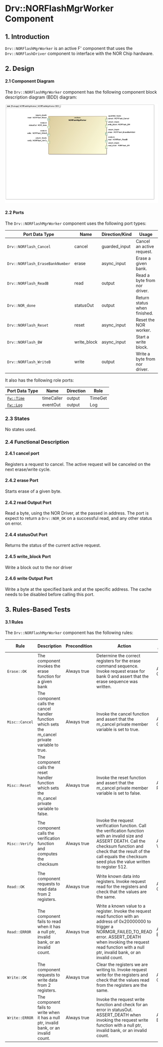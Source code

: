 Drv::NORFlashMgrWorker Component
===

## 1. Introduction

`Drv::NORFlashMgrWorker` is an active F' component that uses the `Drv::NORFlashDriver` component to interface with the NOR Chip hardware.

## 2. Design

#### 2.1 Component Diagram

The `Drv::NORFlashMgrWorker` component has the following component block description
diagram (BDD) diagram:

![`Drv::NORFlashMgrWorker` Diagram](img/NORFlashMgrWorkerBDD.jpg "Drv::NORFlashMgrWorker")

#### 2.2 Ports

The `Drv::NORFlashMgrWorker` component uses the following port types:

Port Data Type                     | Name          | Direction/Kind | Usage  
------------------------------------|---------------|---------------|------
`Drv::NORFlash_Cancel`          | cancel      | guarded_input | Cancel an active request.
`Drv::NORFlash_EraseBankNumber` | erase       | async_input   | Erase a given bank.
`Drv::NORFlash_ReadB`           | read        | output        | Read a byte from nor driver.
`Drv::NOR_done`                 | statusOut   | output        | Return status when finished.
`Drv::NORFlash_Reset`           | reset       | async_input   | Reset the NOR worker.
`Drv::NORFlash_BW`              | write_block | async_input   | Start a write block.
`Drv::NORFlash_WriteB`          | write       | output        | Write a byte from nor driver.



It also has the following role ports:

| Port Data Type                                      | Name           | Direction | Role            |
|-----------------------------------------------------|----------------|-----------|-----------------|
| [`Fw::Time`](../../../../Fw/Time/docs/sdd.md)       | timeCaller     | output    | TimeGet         |
| [`Fw::Log`](../../../../Fw/Log/docs/sdd.md)         | eventOut       | output    | Log             |

### 2.3 States

No states used.

### 2.4 Functional Description

#### 2.4.1 cancel port

Registers a request to cancel. The active request will be canceled on the next erase/write cycle.


#### 2.4.2 erase Port

Starts erase of a given byte.


#### 2.4.2 read Output Port

Read a byte, using the NOR Driver, at the passed in address. The port is expect to return a `Drv::NOR_OK` on a successful read, and any other status on error.

#### 2.4.4 statusOut Port

Returns the status of the current active request.

#### 2.4.5 write_block Port

Write a block out to the nor driver

#### 2.4.6 write Output Port

Write a byte at the specified bank and at the specific address. The cache needs to be disabled before calling this port.

## 3. Rules-Based Tests

#### 3.1 Rules

The `Drv::NORFlashMgrWorker` component has the following rules:

Rule | Description | Precondition | Action | Rule Order
-----|-------------|--------------|--------|-----------
`Erase::OK` | The component invokes the erase function for a given bank | Always true | Determine the correct registers for the erase command sequence. Invoke request erase for bank 0 and assert that the erase sequence was written. | Apply OK
`Misc::Cancel` | The component calls the cancel handler function which sets the m_cancel private variable to true. | Always true | Invoke the cancel function and assert that the m_cancel private member variable is set to true. | Apply Cancel
`Misc::Reset` | The component calls the reset handler function which sets the m_cancel private variable to false. | Always true | Invoke the reset function and assert that the m_cancel private member variable is set to false. | Apply Reset
`Misc::Verify` | The component calls the verification function and computes the checksum | Always true | Invoke the request verification function. Call the verification function with an invalid size and ASSERT DEATH. Call the checksum function and check that the result of the call equals the checksum seed plus the value written to register 512. | Apply Verify
`Read::OK` | The component requests to read data from 2 registers. | Always true | Write known data into registers. Invoke request read for the registers and check that the values are the same. | Apply OK
`Read::ERROR` | The component fails to read when it has a null ptr, invalid bank, or an invalid count. | Always true | Write a known value to a register. Invoke the request read function with an address of 0x20000000 to trigger a NORMGR_FAILED_TO_READ error. ASSERT_DEATH when invoking the request read function with a null ptr, invalid bank, or an invalid count. | Apply ERROR
`Write::OK` | The component requests to write data from 2 registers. | Always true | Clear the registers we are writing to. Invoke request write for the registers and check that the values read from the registers are the same. | Apply OK
`Write::ERROR` | The component fails to write when it has a null ptr, invalid bank, or an invalid count. | Always true | Invoke the request write function and check for an error in statusOut. ASSERT_DEATH when invoking the request write function with a null ptr, invalid bank, or an invalid count. | Apply ERROR
